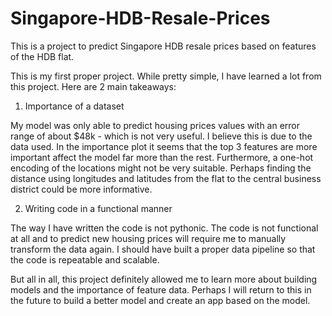 # Singapore-HDB-Resale-Prices
This is a project to predict Singapore HDB resale prices based on features of the HDB flat.

This is my first proper project. While pretty simple, I have learned a lot from this project. Here are 2 main takeaways:
1) Importance of a dataset

My model was only able to predict housing prices values with an error range of about $48k - which is not very useful. I believe this is due to the data used. In the importance plot it seems that the top 3 features are more important affect the model far more than the rest. Furthermore, a one-hot encoding of the locations might not be very suitable. Perhaps finding the distance using longitudes and latitudes from the flat to the central business district could be more informative.

2) Writing code in a functional manner

The way I have written the code is not pythonic. The code is not functional at all and to predict new housing prices will require me to manually transform the data again. I should have built a proper data pipeline so that the code is repeatable and scalable.

But all in all, this project definitely allowed me to learn more about building models and the importance of feature data. Perhaps I will return to this in the future to build a better model and create an app based on the model.
